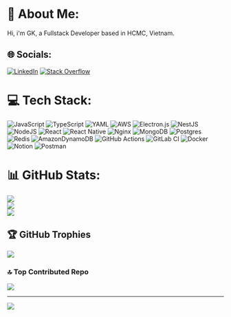 # 💫 About Me:
Hi, i'm GK, a Fullstack Developer based in HCMC, Vietnam.<br>

## 🌐 Socials:
[![LinkedIn](https://img.shields.io/badge/LinkedIn-%230077B5.svg?logo=linkedin&logoColor=white)](https://linkedin.com/in/gknguyen1711) [![Stack Overflow](https://img.shields.io/badge/-Stackoverflow-FE7A16?logo=stack-overflow&logoColor=white)](https://stackoverflow.com/users/25321905) 

# 💻 Tech Stack:
![JavaScript](https://img.shields.io/badge/javascript-%23323330.svg?style=flat&logo=javascript&logoColor=%23F7DF1E) ![TypeScript](https://img.shields.io/badge/typescript-%23007ACC.svg?style=flat&logo=typescript&logoColor=white) ![YAML](https://img.shields.io/badge/yaml-%23ffffff.svg?style=flat&logo=yaml&logoColor=151515) ![AWS](https://img.shields.io/badge/AWS-%23FF9900.svg?style=flat&logo=amazon-aws&logoColor=white) ![Electron.js](https://img.shields.io/badge/Electron-191970?style=flat&logo=Electron&logoColor=white) ![NestJS](https://img.shields.io/badge/nestjs-%23E0234E.svg?style=flat&logo=nestjs&logoColor=white) ![NodeJS](https://img.shields.io/badge/node.js-6DA55F?style=flat&logo=node.js&logoColor=white) ![React](https://img.shields.io/badge/react-%2320232a.svg?style=flat&logo=react&logoColor=%2361DAFB) ![React Native](https://img.shields.io/badge/react_native-%2320232a.svg?style=flat&logo=react&logoColor=%2361DAFB) ![Nginx](https://img.shields.io/badge/nginx-%23009639.svg?style=flat&logo=nginx&logoColor=white) ![MongoDB](https://img.shields.io/badge/MongoDB-%234ea94b.svg?style=flat&logo=mongodb&logoColor=white) ![Postgres](https://img.shields.io/badge/postgres-%23316192.svg?style=flat&logo=postgresql&logoColor=white) ![Redis](https://img.shields.io/badge/redis-%23DD0031.svg?style=flat&logo=redis&logoColor=white) ![AmazonDynamoDB](https://img.shields.io/badge/Amazon%20DynamoDB-4053D6?style=flat&logo=Amazon%20DynamoDB&logoColor=white) ![GitHub Actions](https://img.shields.io/badge/github%20actions-%232671E5.svg?style=flat&logo=githubactions&logoColor=white) ![GitLab CI](https://img.shields.io/badge/gitlab%20CI-%23181717.svg?style=flat&logo=gitlab&logoColor=white) ![Docker](https://img.shields.io/badge/docker-%230db7ed.svg?style=flat&logo=docker&logoColor=white) ![Notion](https://img.shields.io/badge/Notion-%23000000.svg?style=flat&logo=notion&logoColor=white) ![Postman](https://img.shields.io/badge/Postman-FF6C37?style=flat&logo=postman&logoColor=white)

# 📊 GitHub Stats:
![](https://github-readme-stats.vercel.app/api?username=gknguyen&theme=blue-green&hide_border=false&include_all_commits=true&count_private=false)<br/>
![](https://github-readme-streak-stats.herokuapp.com/?user=gknguyen&theme=blue-green&hide_border=false)<br/>
![](https://github-readme-stats.vercel.app/api/top-langs/?username=gknguyen&theme=blue-green&hide_border=false&include_all_commits=true&count_private=false&layout=compact)

## 🏆 GitHub Trophies
![](https://github-profile-trophy.vercel.app/?username=gknguyen&theme=algolia&no-frame=false&no-bg=true&margin-w=4)

### 🔝 Top Contributed Repo
![](https://github-contributor-stats.vercel.app/api?username=gknguyen&limit=5&theme=dark&combine_all_yearly_contributions=true)

---
[![](https://visitcount.itsvg.in/api?id=gknguyen&icon=5&color=1)](https://visitcount.itsvg.in)

<!-- Proudly created with GPRM ( https://gprm.itsvg.in ) -->
